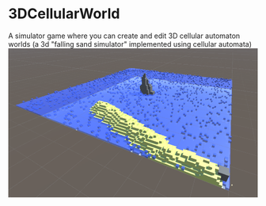 # 3DCellularWorld
A simulator game where you can create and edit 3D cellular automaton worlds (a 3d "falling sand simulator" implemented using cellular automata)
![picture](https://github.com/ccrock4t/3DCellularWorld/blob/main/Assets/Images/background.PNG?raw=true)

